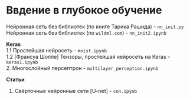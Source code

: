 # Ввдение в глубокое обучение

Нейронная сеть без библиотек (по книге Тарика Рашида) - `nn_init.py`       
Нейронная сеть без библиотек (по `wildml.com`) - `nn_init2.ipynb`     

**Keras**    
1.1 Простейшая нейросеть - `mnist.ipynb`    
1.2 [Франсуа Шолле] Тензоры, простейшая нейросеть на Keras - `keras1.ipynb`    
2. Многослойный персептрон - `multilayer_perception.ipynb`

**Статьи**       
1. Свёрточные нейронные сети [U-net] - `cnn.ipynb`
